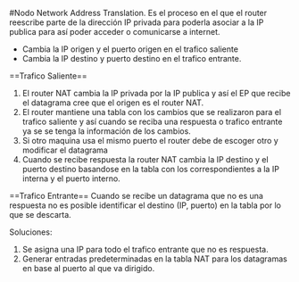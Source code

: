 #Nodo 
Network Address Translation.
Es el proceso en el que el router reescribe parte de la dirección IP privada para poderla asociar a la IP publica para así poder acceder o comunicarse a internet.

- Cambia la IP origen y el puerto origen en el trafico saliente
- Cambia la IP destino y puerto destino en el trafico entrante.

==Trafico Saliente==

1. El router NAT cambia la IP privada por la IP publica y así el EP que recibe el datagrama cree que el origen es el router NAT.
2. El router mantiene una tabla con los cambios que se realizaron para el trafico saliente y así cuando se reciba una respuesta o trafico entrante ya se se tenga la información de los cambios.
3. Si otro maquina usa el mismo puerto el router debe de escoger otro y modificar el datagrama 
4. Cuando se recibe respuesta la router NAT cambia la IP destino y el puerto destino basandose en la tabla con los correspondientes a la IP interna y el puerto interno.

==Trafico Entrante==
Cuando se recibe un datagrama que no es una respuesta no es posible identificar el destino (IP, puerto) en la tabla por lo que se descarta.

Soluciones:

1. Se asigna una IP para todo el trafico entrante que no es respuesta.
2. Generar entradas predeterminadas en la tabla NAT para los datagramas en base al puerto al que va dirigido.

